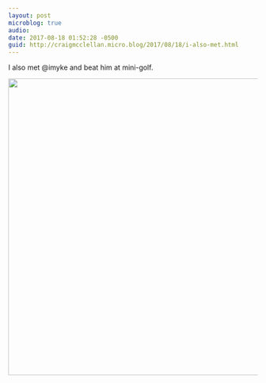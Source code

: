 ```yaml
---
layout: post
microblog: true
audio: 
date: 2017-08-18 01:52:28 -0500
guid: http://craigmcclellan.micro.blog/2017/08/18/i-also-met.html
---
```

I also met @imyke and beat him at mini-golf.

<img src="http://craigmcclellan.com/uploads/2017/2375086851.jpg" width="599" height="600" />
